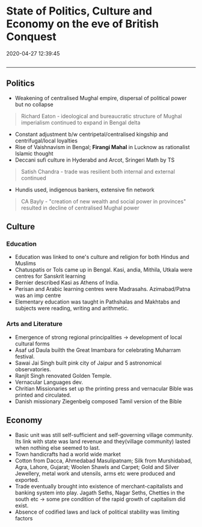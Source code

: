 # State of Politics, Culture and Economy on the eve of British Conquest
2020-04-27 12:39:45
```toc
```
---

## Politics

-   Weakening of centralised Mughal empire, dispersal of political power but no collapse

  > Richard Eaton - ideological and bureaucratic structure of Mughal imperialism continued to expand in Bengal delta
-   Constant adjustment b/w centripetal/centralised kingship and centrifugal/local loyalties
-   Rise of Vaishnavism in Bengal; **Firangi Mahal** in Lucknow as rationalist Islamic thought
-   Deccani sufi culture in Hyderabd and Arcot, Sringeri Math by TS

> Satish Chandra - trade was resilient both internal and external continued
-   Hundis used, indigenous bankers, extensive fin network

> CA Bayly - "creation of new wealth and social power in provinces" resulted in decline of centralised Mughal power


## Culture
### Education
- Education was linked to one's culture and religion for both Hindus and Muslims
- Chatuspatis or Tols came up in Bengal. Kasi, andia, Mithila, Utkala were centres for Sanskrit learning 
- Bernier described Kasi as Athens of India.
- Perisan and Arabic learning centres were Madrasahs. Azimabad/Patna was an imp centre
- Elementary education was taught in Pathshalas and Makhtabs and subjects were reading, writing and arithmetic.

### Arts and Literature
- Emergence of strong regional principalities -> development of local cultural forms
- Asaf ud Daula builth the Great Imambara for celebrating Muharram festival. 
- Sawai Jai Singh built pink city of Jaipur and 5 astronomical observatories.
- Ranjit Singh renovated Golden Temple.
- Vernacular Languages dev. 
- Chritian Missionaries set up the printing press and vernacular Bible was printed and circulated.
- Danish missionary Ziegenbelg composed Tamil version of the Bible 

## Economy
- Basic unit was still self-sufficient and self-governing village community. Its link with state was land revenue and they(village community) lasted when nothing else seemed to last.
- Town handicrafts had a world wide market
- Cotton from Dacca, Ahmedabad Masulipatnam; Silk from Murshidabad, Agra, Lahore, Gujarat; Woolen Shawls and Carpet; Gold and Silver Jewellery, metal work and utensils, arms etc were produced and exported.
- Trade eventually brought into existence of merchant-capitalists and banking system into play. Jagath Seths, Nagar Seths, Chetties in the south etc -> some pre condition of the rapid growth of capitalism did exist.
- Absence of codified laws and lack of political stability was limiting factors 
 





